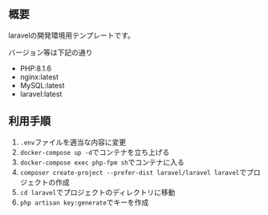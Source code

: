 ## 概要
laravelの開発環境用テンプレートです。

バージョン等は下記の通り
- PHP:8.1.6
- nginx:latest
- MySQL:latest
- laravel:latest

## 利用手順
1. `.env`ファイルを適当な内容に変更
2. `docker-compose up -d`でコンテナを立ち上げる
3. `docker-compose exec php-fpm sh`でコンテナに入る
4. `composer create-project --prefer-dist laravel/laravel laravel`でプロジェクトの作成
5. `cd laravel`でプロジェクトのディレクトリに移動
6. `php artisan key:generate`でキーを作成